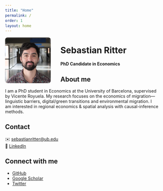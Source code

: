```yaml
---
title: "Home"
permalink: /
order: 1
layout: home
---
```


<div style="float:left; margin:0 2rem 1rem 0; width:150px; height:150px; overflow:hidden; border-radius:8px;">
  <img src="/assets/img/profile.jpg" alt="Profile photo" style="width:100%; height:100%; object-fit:cover;" />
</div>


# Sebastian Ritter  
**PhD Candidate in Economics**

## About me  
I am a PhD student in Economics at the University of Barcelona, supervised by Vicente Royuela. My research focuses on the economics of migration—linguistic barriers, digital/green transitions and environmental migration. I am interested in regional economics & spatial analysis with causal-inference methods.

## Contact  
✉️ [sebastianritter@ub.edu](mailto:sebastianritter@ub.edu)  
🔗 [LinkedIn](https://www.linkedin.com/in/sebastian-ritter-85033b100)

## Connect with me  
- [GitHub](https://github.com/sebaritterg)  
- [Google Scholar]()  
- [Twitter]()
  
